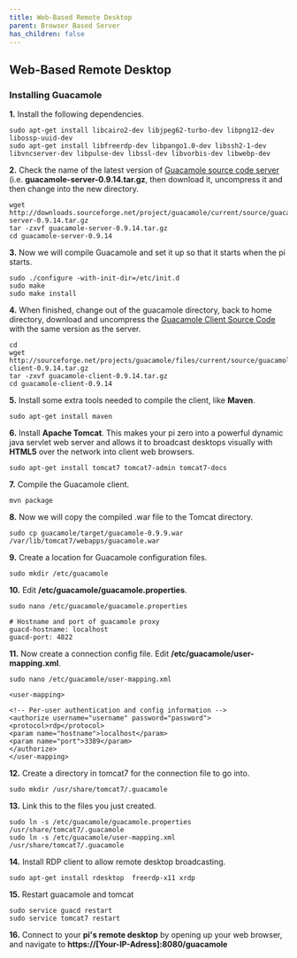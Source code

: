 ```yaml
---
title: Web-Based Remote Desktop
parent: Browser Based Server
has_children: false
---
```


## Web-Based Remote Desktop

### Installing Guacamole
**1.** Install the following dependencies.

```
sudo apt-get install libcairo2-dev libjpeg62-turbo-dev libpng12-dev libossp-uuid-dev
sudo apt-get install libfreerdp-dev libpango1.0-dev libssh2-1-dev libvncserver-dev libpulse-dev libssl-dev libvorbis-dev libwebp-dev
```

**2.** Check the name of the latest version of [Guacamole source code server](https://sourceforge.net/projects/guacamole/files/current/source/) (i.e. **guacamole-server-0.9.14.tar.gz**, then download it, uncompress it and then change into the new directory.

```
wget http://downloads.sourceforge.net/project/guacamole/current/source/guacamole-server-0.9.14.tar.gz
tar -zxvf guacamole-server-0.9.14.tar.gz
cd guacamole-server-0.9.14
```

**3.** Now we will compile Guacamole and set it up so that it starts when the pi starts.

```
sudo ./configure -with-init-dir=/etc/init.d
sudo make
sudo make install
```

**4.** When finished, change out of the guacamole directory, back to home directory, download and uncompress the [Guacamole Client Source Code](https://sourceforge.net/projects/guacamole/files/current/source/) with the same version as the server.

```
cd
wget http://sourceforge.net/projects/guacamole/files/current/source/guacamole-client-0.9.14.tar.gz
tar -zxvf guacamole-client-0.9.14.tar.gz
cd guacamole-client-0.9.14
```
**5.** Install some extra tools needed to compile the client, like **Maven**.

`sudo apt-get install maven`

**6.** Install **Apache Tomcat**. This makes your pi zero into a powerful dynamic java servlet web server and allows it to broadcast desktops visually with **HTML5** over the network into client web browsers.

`sudo apt-get install tomcat7 tomcat7-admin tomcat7-docs`

**7.** Compile the Guacamole client.

`mvn package`

**8.** Now we will copy the compiled .war file to the Tomcat directory.

`sudo cp guacamole/target/guacamole-0.9.9.war /var/lib/tomcat7/webapps/guacamole.war`

**9.** Create a location for Guacamole configuration files.

`sudo mkdir /etc/guacamole`

**10.** Edit **/etc/guacamole/guacamole.properties**.

`sudo nano /etc/guacamole/guacamole.properties`

```
# Hostname and port of guacamole proxy
guacd-hostname: localhost
guacd-port: 4822
```

**11.** Now create a connection config file. Edit **/etc/guacamole/user-mapping.xml**.

`sudo nano /etc/guacamole/user-mapping.xml`

```
<user-mapping>

<!-- Per-user authentication and config information -->
<authorize username="username" password="password">
<protocol>rdp</protocol>
<param name="hostname">localhost</param>
<param name="port">3389</param>
</authorize>
</user-mapping>
```

**12.** Create a directory in tomcat7 for the connection file to go into.

`sudo mkdir /usr/share/tomcat7/.guacamole`

**13.** Link this to the files you just created.

```
sudo ln -s /etc/guacamole/guacamole.properties /usr/share/tomcat7/.guacamole
sudo ln -s /etc/guacamole/user-mapping.xml /usr/share/tomcat7/.guacamole
```

**14.** Install RDP client to allow remote desktop broadcasting.

`sudo apt-get install rdesktop  freerdp-x11 xrdp`

**15.** Restart guacamole and tomcat

```
sudo service guacd restart
sudo service tomcat7 restart
```

**16.** Connect to your **pi's remote desktop** by opening up your web browser, and navigate to **https://[Your-IP-Adress]:8080/guacamole**
